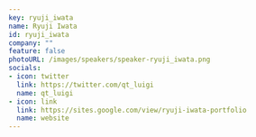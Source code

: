 ```yaml
---
key: ryuji_iwata
name: Ryuji Iwata
id: ryuji_iwata
company: ""
feature: false
photoURL: /images/speakers/speaker-ryuji_iwata.png
socials:
- icon: twitter
  link: https://twitter.com/qt_luigi
  name: qt_luigi
- icon: link
  link: https://sites.google.com/view/ryuji-iwata-portfolio
  name: website
---
```

